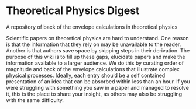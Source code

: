 # Theoretical Physics Digest
A repository of back of the envelope calculations in theoretical physics

Scientific papers on theoretical physics are hard to understand. One reason is that the information that they rely on may be unavailable to the reader. Another is that authors save space by skipping steps in their derivation. The purpose of this wiki is to fill up these gaps, elucidate papers and make the information available to a larger audience. We do this by curating order of magnitude and back of the envelope calculations that illustrate complex physical processes. Ideally, each entry should be a self contained presentation of an idea that can be absorbed within less than an hour. If you were struggling with something you saw in a paper and managed to resolve it, this is the place to share your insight, as others may also be struggling with the same difficulty.
